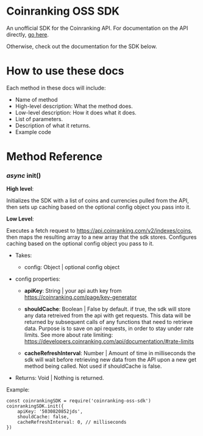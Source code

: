 
# Coinranking OSS SDK

An unofficial SDK for the Coinranking API. For documentation on the API directly, [go here](https://developers.coinranking.com/api/documentation/#top).

Otherwise, check out the documentation for the SDK below.

# How to use these docs

Each method in these docs will include:

- Name of method
- High-level description: What the method does.
- Low-level description: How it does what it does.
- List of parameters.
- Description of what it returns.
- Example code

# Method Reference

### *async* init()

**High level**:

Initializes the SDK with a list of coins and currencies pulled from the API, then
sets up caching based on the optional config object you pass into it.

**Low Level**:

Executes a fetch request to https://api.coinranking.com/v2/indexes/coins, then maps
the resulting array to a new array that the sdk stores. Configures caching based on
the optional config object you pass to it.

- Takes:
    - config: Object | optional config object

- config properties:
    - **apiKey**: String | your api auth key from
        https://coinranking.com/page/key-generator

    - **shouldCache**: Boolean | False by default. if true, the sdk will store any data
        retreived from the api with get requests. This data will be returned by subsequent calls of any functions that need to retrieve data. Purpose is to save on api requests, in order to stay under rate limits. See more about rate limiting: https://developers.coinranking.com/api/documentation/#rate-limits
    
    - **cacheRefreshInterval**: Number | Amount of time in milliseconds the sdk will wait
        before retrieving new data from the API upon a new get method being called.
        Not used if shouldCache is false.

- Returns: Void | Nothing is returned.

Example:
```
const coinrankingSDK = require('coinranking-oss-sdk')
coinrankingSDK.init({
    apiKey: '5030820852jds',
    shouldCache: false,
    cacheRefreshInterval: 0, // milliseconds
})
```
